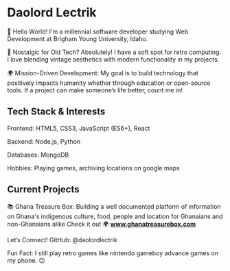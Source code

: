 # Daolord Lectrik
👋 Hello World! I'm a millennial software developer studying Web Development at Brigham Young University, Idaho.

💾 Nostalgic for Old Tech? Absolutely! I have a soft spot for retro computing. I love blending vintage aesthetics with modern functionality in my projects.

🌍 Mission-Driven Development: My goal is to build technology that positively impacts humanity whether through education or open-source tools. If a project can make someone’s life better, count me in!

## Tech Stack & Interests
Frontend: HTML5, CSS3, JavaScript (ES6+), React

Backend: Node.js, Python

Databases: MongoDB

Hobbies: Playing games, archiving locations on google maps

## Current Projects
📚 Ghana Treasure Box: Building a well documented platform of information on Ghana's indigenous culture, food, people and location for Ghanaians and non-Ghanaians alike
Check it out 🌍 **www.ghanatreasurebox.com**

Let’s Connect!
GitHub: @daolordlectrik

Fun Fact: I still play retro games like nintendo gameboy advance games on my phone. 😉
